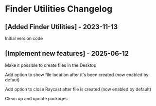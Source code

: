 # Finder Utilities Changelog

## [Added Finder Utilities] - 2023-11-13

Initial version code

## [Implement new features] - 2025-06-12

Make it possible to create files in the Desktop

Add option to show file location after it's been created (now enabled by defaut)

Add option to close Raycast after file is created (now enabled by default)

Clean up and update packages
